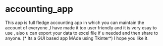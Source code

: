 # accounting_app
This app is full fledge accounting app in which you can maintain the account of everyone ,I have made it too user friendly and it is very esay to use , also u can export your data to excel file if u needed and then share to anyone.
(* Its a GUI based app MAde using Tkinter*)
I hope you like it.

